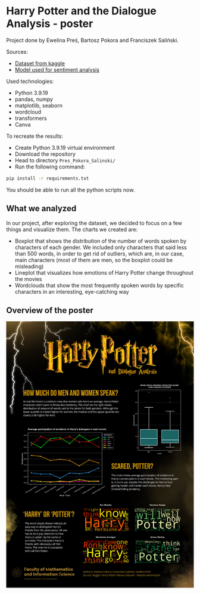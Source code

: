 # Harry Potter and the Dialogue Analysis - poster

Project done by Ewelina Preś, Bartosz Pokora and Franciszek Saliński.

Sources:

- [Dataset from kaggle](https://www.kaggle.com/datasets/maricinnamon/harry-potter-movies-dataset)
- [Model used for sentiment analysis](https://huggingface.co/bhadresh-savani/bert-base-uncased-emotion)

Used technologies:

- Python 3.9.19
- pandas, numpy
- matplotlib, seaborn
- wordcloud
- transformers
- Canva

To recreate the results:

- Create Python 3.9.19 virtual environment
- Download the repository
- Head to directory `Pres_Pokora_Salinski/`
- Run the following command:

```bash
pip install -r requirements.txt
```

You should be able to run all the python scripts now.

## What we analyzed

In our project, after exploring the dataset, we decided to focus on a few things and visualize them. The charts we created are:

- Boxplot that shows the distribution of the number of words spoken by characters of each gender. We included only characters that said less than 500 words, in order to get rid of outliers, which are, in our case, main characters (most of them are men, so the boxplot could be misleading)
- Lineplot that visualizes how emotions of Harry Potter change throughout the movies
- Wordclouds that show the most frequently spoken words by specific characters in an interesting, eye-catching way

## Overview of the poster

![poster](pres_pokora_salinski.png)
